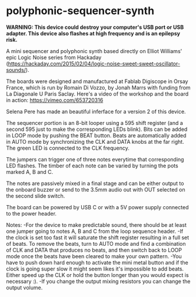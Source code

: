 # polyphonic-sequencer-synth

**WARNING: This device could destroy your computer's USB port or USB adapter. This device also flashes at high frequency and is an epilepsy risk.**

A mini sequencer and polyphonic synth based directly on Elliot Williams' epic Logic Noise series from Hackaday (https://hackaday.com/2015/02/04/logic-noise-sweet-sweet-oscillator-sounds/).

The boards were designed and manufactured at Fablab Digiscope in Orsay France, which is run by Romain Di Vozzo, by Jonah Marrs with funding from La Diagonale U Paris Saclay. Here's a video of the workshop and the board in action: https://vimeo.com/653720316

Selena Pere has made an beautiful inferface for a version 2 of this device. 

The sequencer portion is an 8-bit looper using a 595 shift register (and a second 595 just to make the corresponding LEDs blink). Bits can be added in LOOP mode by pushing the BEAT button. Beats are automatically added in AUTO mode by synchronizing the CLK and DATA knobs at the far right. The green LED is connected to the CLK frequency. 

The jumpers can trigger one of three notes everytime that corresponding LED flashes. The timber of each note can be varied by turning the pots marked A, B and C. 

The notes are passively mixed in a final stage and can be either output to the onboard buzzer or send to the 3.5mm audio out with OUT selected on the second slide switch. 

The board can be powered by USB C or with a 5V power supply connected to the power header. 

Notes:
-For the device to make predictable sound, there should be at least one jumper going to notes A, B and C from the loop sequence header. 
-If the clock is set too fast it will saturate the shift register resulting in a full set of beats. To remove the beats, turn to AUTO mode and find a combination of CLK and DATA that produces no beats, and then switch back to LOOP mode once the beats have been cleared to make your own pattern. 
-You have to push down hard enough to activate the mini metal button and if the clock is going super slow it might seem likes it's impossible to add beats. Either speed up the CLK or hold the button longer than you would expect is necessary :).
-If you change the output mixing resistors you can change the output volume. 


